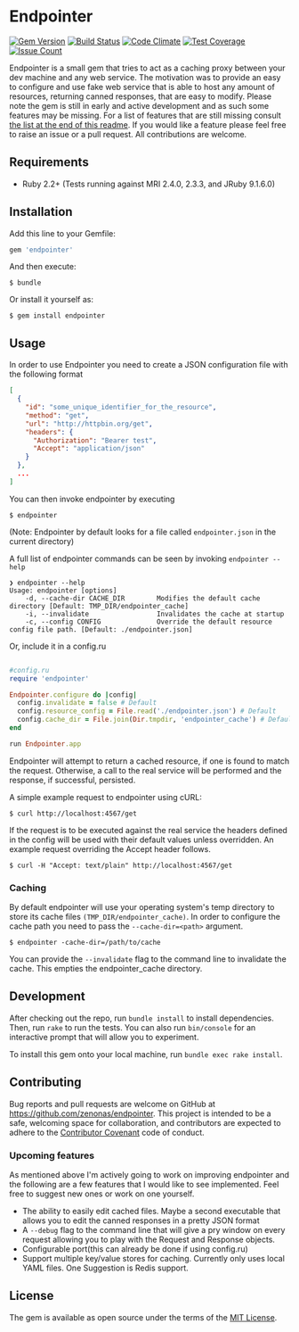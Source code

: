 # Endpointer

[![Gem Version](https://badge.fury.io/rb/endpointer.svg)](http://badge.fury.io/rb/endpointer) [![Build Status](https://travis-ci.org/zenonas/endpointer.svg?branch=master)](https://travis-ci.org/zenonas/endpointer) [![Code Climate](https://codeclimate.com/github/zenonas/endpointer/badges/gpa.svg)](https://codeclimate.com/github/zenonas/endpointer) [![Test Coverage](https://codeclimate.com/github/zenonas/endpointer/badges/coverage.svg)](https://codeclimate.com/github/zenonas/endpointer/coverage) [![Issue Count](https://codeclimate.com/github/zenonas/endpointer/badges/issue_count.svg)](https://codeclimate.com/github/zenonas/endpointer)

Endpointer is a small gem that tries to act as a caching proxy between your dev machine and any web service. The motivation was to provide an easy to configure and use fake web service that is able to host any amount of resources, returning canned responses, that are easy to modify. Please note the gem is still in early and active development and as such some features may be missing. For a list of features that are still missing consult [the list at the end of this readme](#upcoming-features). If you would like a feature please feel free to raise an issue or a pull request. All contributions are welcome.

## Requirements

* Ruby 2.2+ (Tests running against MRI 2.4.0, 2.3.3, and JRuby 9.1.6.0)

## Installation

Add this line to your Gemfile:

```ruby
gem 'endpointer'
```

And then execute:

    $ bundle

Or install it yourself as:

    $ gem install endpointer

## Usage

In order to use Endpointer you need to create a JSON configuration file with the following format

```json
[
  {
    "id": "some_unique_identifier_for_the_resource",
    "method": "get",
    "url": "http://httpbin.org/get",
    "headers": {
      "Authorization": "Bearer test",
      "Accept": "application/json"
    }
  },
  ...
]
```

You can then invoke endpointer by executing

    $ endpointer

(Note: Endpointer by default looks for a file called `endpointer.json` in the current directory)

A full list of endpointer commands can be seen by invoking `endpointer --help`
```
❯ endpointer --help
Usage: endpointer [options]
    -d, --cache-dir CACHE_DIR        Modifies the default cache directory [Default: TMP_DIR/endpointer_cache]
    -i, --invalidate                 Invalidates the cache at startup
    -c, --config CONFIG              Override the default resource config file path. [Default: ./endpointer.json]

```

Or, include it in a config.ru

```ruby

#config.ru
require 'endpointer'

Endpointer.configure do |config|
  config.invalidate = false # Default
  config.resource_config = File.read('./endpointer.json') # Default
  config.cache_dir = File.join(Dir.tmpdir, 'endpointer_cache') # Default
end

run Endpointer.app
```

Endpointer will attempt to return a cached resource, if one is found to match the request. Otherwise, a call to the real service will be performed and the response, if successful, persisted.

A simple example request to endpointer using cURL:

    $ curl http://localhost:4567/get

If the request is to be executed against the real service the headers defined in the config will be used with their default values unless overridden. An example request overriding the Accept header follows.

    $ curl -H "Accept: text/plain" http://localhost:4567/get

### Caching

By default endpointer will use your operating system's temp directory to store its cache files `(TMP_DIR/endpointer_cache)`. In order to configure the cache path you need to pass the `--cache-dir=<path>` argument.

    $ endpointer -cache-dir=/path/to/cache

You can provide the `--invalidate` flag to the command line to invalidate the cache. This empties the endpointer_cache directory.

## Development

After checking out the repo, run `bundle install` to install dependencies. Then, run `rake` to run the tests. You can also run `bin/console` for an interactive prompt that will allow you to experiment.

To install this gem onto your local machine, run `bundle exec rake install`.

## Contributing

Bug reports and pull requests are welcome on GitHub at https://github.com/zenonas/endpointer. This project is intended to be a safe, welcoming space for collaboration, and contributors are expected to adhere to the [Contributor Covenant](http://contributor-covenant.org) code of conduct.

### Upcoming features

As mentioned above I'm actively going to work on improving endpointer and the following are a few features that I would like to see implemented. Feel free to suggest new ones or work on one yourself.

* The ability to easily edit cached files. Maybe a second executable that allows you to edit the canned responses in a pretty JSON format
* A `--debug` flag to the command line that will give a pry window on every request allowing you to play with the Request and Response objects.
* Configurable port(this can already be done if using config.ru)
* Support multiple key/value stores for caching. Currently only uses local YAML files. One Suggestion is Redis support.

## License

The gem is available as open source under the terms of the [MIT License](http://opensource.org/licenses/MIT).

